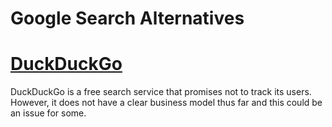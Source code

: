 # Google Search Alternatives

# [DuckDuckGo](http://duckduckgo.com)

DuckDuckGo is a free search service that promises not to track its users.
However, it does not have a clear business model thus far and this could be an
issue for some.
